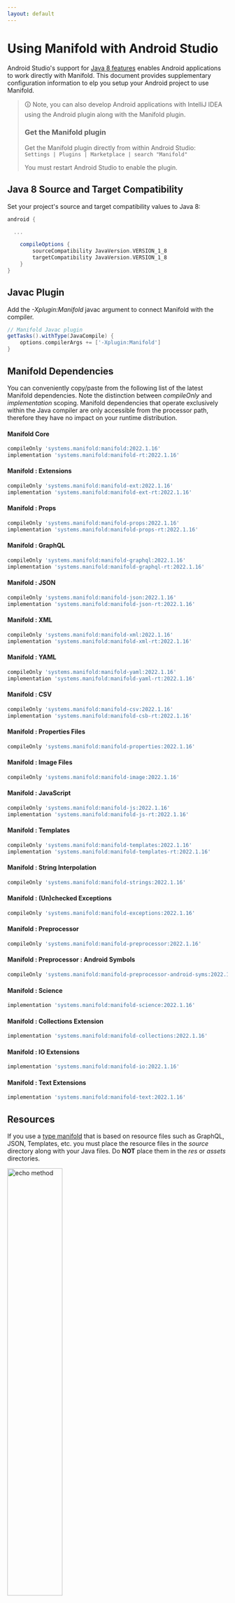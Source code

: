 ```yaml
---
layout: default
---
```


# Using Manifold with Android Studio

Android Studio's support for [Java 8 features](https://developer.android.com/studio/write/java8-support.html) enables
Android applications to work directly with Manifold. This document provides supplementary configuration information to
elp you setup your Android project to use Manifold.

>🛈 Note, you can also develop Android applications with IntelliJ IDEA using the Android plugin along with the Manifold
>plugin. 
>
>### Get the Manifold plugin
>Get the Manifold plugin directly from within Android Studio:
><br>
>`Settings | Plugins | Marketplace | search "Manifold"`
><br>
> 
>You must restart Android Studio to enable the plugin. 
 
## Java 8 Source and Target Compatibility 
Set your project's source and target compatibility values to Java 8:

```groovy
android {

  ...

    compileOptions {
        sourceCompatibility JavaVersion.VERSION_1_8
        targetCompatibility JavaVersion.VERSION_1_8
    }
}
```

## Javac Plugin
Add the *-Xplugin:Manifold* javac argument to connect Manifold with the compiler.

```groovy
// Manifold Javac plugin
getTasks().withType(JavaCompile) {
    options.compilerArgs += ['-Xplugin:Manifold']
}
```    

## Manifold Dependencies
You can conveniently copy/paste from the following list of the latest Manifold dependencies. Note the distinction
between *compileOnly* and *implementation* scoping. Manifold dependencies that operate exclusively within the
Java compiler are only accessible from the processor path, therefore they have no impact on your runtime distribution.

#### Manifold Core
```groovy
compileOnly 'systems.manifold:manifold:2022.1.16'
implementation 'systems.manifold:manifold-rt:2022.1.16'
```
#### Manifold : Extensions
```groovy
compileOnly 'systems.manifold:manifold-ext:2022.1.16'
implementation 'systems.manifold:manifold-ext-rt:2022.1.16'
```
#### Manifold : Props
```groovy
compileOnly 'systems.manifold:manifold-props:2022.1.16'
implementation 'systems.manifold:manifold-props-rt:2022.1.16'
```
#### Manifold : GraphQL
```groovy
compileOnly 'systems.manifold:manifold-graphql:2022.1.16'
implementation 'systems.manifold:manifold-graphql-rt:2022.1.16'
```
#### Manifold : JSON
```groovy
compileOnly 'systems.manifold:manifold-json:2022.1.16'
implementation 'systems.manifold:manifold-json-rt:2022.1.16'
```
#### Manifold : XML
```groovy
compileOnly 'systems.manifold:manifold-xml:2022.1.16'
implementation 'systems.manifold:manifold-xml-rt:2022.1.16'
```
#### Manifold : YAML
```groovy
compileOnly 'systems.manifold:manifold-yaml:2022.1.16'
implementation 'systems.manifold:manifold-yaml-rt:2022.1.16'
```
#### Manifold : CSV
```groovy
compileOnly 'systems.manifold:manifold-csv:2022.1.16'
implementation 'systems.manifold:manifold-csb-rt:2022.1.16'
```
#### Manifold : Properties Files
```groovy
compileOnly 'systems.manifold:manifold-properties:2022.1.16'
```
#### Manifold : Image Files
```groovy
compileOnly 'systems.manifold:manifold-image:2022.1.16'
```
#### Manifold : JavaScript
```groovy
compileOnly 'systems.manifold:manifold-js:2022.1.16'
implementation 'systems.manifold:manifold-js-rt:2022.1.16'
```
#### Manifold : Templates
```groovy
compileOnly 'systems.manifold:manifold-templates:2022.1.16'
implementation 'systems.manifold:manifold-templates-rt:2022.1.16'
```
#### Manifold : String Interpolation
```groovy
compileOnly 'systems.manifold:manifold-strings:2022.1.16'
```
#### Manifold : (Un)checked Exceptions
```groovy
compileOnly 'systems.manifold:manifold-exceptions:2022.1.16'
```
#### Manifold : Preprocessor
```groovy
compileOnly 'systems.manifold:manifold-preprocessor:2022.1.16'
```
#### Manifold : Preprocessor : Android Symbols
```groovy
compileOnly 'systems.manifold:manifold-preprocessor-android-syms:2022.1.16'
```
#### Manifold : Science
```groovy
implementation 'systems.manifold:manifold-science:2022.1.16'
```
#### Manifold : Collections Extension
```groovy
implementation 'systems.manifold:manifold-collections:2022.1.16'
```
#### Manifold : IO Extensions
```groovy
implementation 'systems.manifold:manifold-io:2022.1.16'
```
#### Manifold : Text Extensions
```groovy
implementation 'systems.manifold:manifold-text:2022.1.16'
```

## Resources

If you use a [type manifold](https://github.com/manifold-systems/manifold/tree/master/manifold-core-parent/manifold#the-big-picture)
that is based on resource files such as GraphQL, JSON, Templates, etc. you must place the resource files in the 
*source* directory along with your Java files.  Do **NOT** place them in the *res* or *assets* directories.
 
<p><img src="http://manifold.systems/images/android_resources.png" alt="echo method" width="50%" height="50%"/></p> 

## Preprocessor and build variant symbols

If you use the [preprocessor](https://github.com/manifold-systems/manifold/tree/master/manifold-deps-parent/manifold-preprocessor),
you can directly reference Android build variant symbols with the [manifold-preprocessor-android-syms](https://github.com/manifold-systems/manifold/tree/master/manifold-deps-parent/manifold-preprocessor-android-syms)
dependency.
```java
#if FLAVOR == "paid"
  @Override
  public void specialMethod(Foo foo) {
  ...
  }
#endif
```
build.gradle
```groovy
dependencies {
    ...
    compileOnly 'systems.manifold:manifold-preprocessor:2022.1.16'
    compileOnly 'systems.manifold:manifold-preprocessor-android-syms:2022.1.16'
}
```